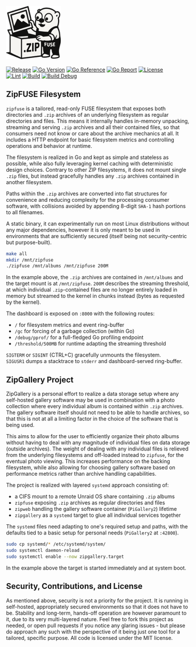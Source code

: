 <div align="left">
    <img alt="Logo" src="assets/zipfuse.png" width="150">
    <br><br>
    <a href="https://github.com/desertwitch/zipfuse/tags"><img alt="Release" src="https://img.shields.io/github/tag/desertwitch/zipfuse.svg"></a>
    <a href="https://go.dev/"><img alt="Go Version" src="https://img.shields.io/badge/go-%3E%3D%201.25.1-%23007d9c"></a>
    <a href="https://pkg.go.dev/github.com/desertwitch/zipfuse"><img alt="Go Reference" src="https://pkg.go.dev/badge/github.com/desertwitch/zipfuse.svg"></a>
    <a href="https://goreportcard.com/report/github.com/desertwitch/zipfuse"><img alt="Go Report" src="https://goreportcard.com/badge/github.com/desertwitch/zipfuse"></a>
    <a href="./LICENSE"><img alt="License" src="https://img.shields.io/github/license/desertwitch/zipfuse"></a>
    <br>
    <a href="https://github.com/desertwitch/zipfuse/actions/workflows/golangci-lint.yml"><img alt="Lint" src="https://github.com/desertwitch/zipfuse/actions/workflows/golangci-lint.yml/badge.svg"></a>
    <a href="https://github.com/desertwitch/zipfuse/actions/workflows/golang-build.yml"><img alt="Build" src="https://github.com/desertwitch/zipfuse/actions/workflows/golang-build.yml/badge.svg"></a>
    <a href="https://github.com/desertwitch/zipfuse/actions/workflows/golang-build-debug.yml"><img alt="Build Debug" src="https://github.com/desertwitch/zipfuse/actions/workflows/golang-build-debug.yml/badge.svg"></a>
</div>

## ZipFUSE Filesystem

`zipfuse` is a tailored, read-only FUSE filesystem that exposes both directories
and `.zip` archives of an underlying filesystem as regular directories and
files. This means it internally handles in-memory unpacking, streaming and
serving `.zip` archives and all their contained files, so that consumers need
not know or care about the archive mechanics at all. It includes a HTTP endpoint
for basic filesystem metrics and controlling operations and behavior at runtime.

The filesystem is realized in Go and kept as simple and stateless as possible,
while also fully leveraging kernel caching with deterministic design choices.
Contrary to other ZIP filesystems, it does not mount single `.zip` files, but
instead gracefully handles any `.zip` archives contained in another filesystem.

Paths within the `.zip` archives are converted into flat structures for
convenience and reducing complexity for the processing consumer software, with
collisions avoided by appending 8-digit `SHA-1` hash portions to all filenames.

A static binary, it can experimentally run on most Linux distributions without
any major dependencies, however it is only meant to be used in environments that
are sufficiently secured (itself being not security-centric but purpose-built).

```bash
make all
mkdir /mnt/zipfuse
./zipfuse /mnt/albums /mnt/zipfuse 200M
```

In the example above, the `.zip` archives are contained in `/mnt/albums` and the
target mount is at `/mnt/zipfuse`. `200M` describes the streaming threshold, at
which individual `.zip`-contained files are no longer entirely loaded in memory
but streamed to the kernel in chunks instead (bytes as requested by the kernel).

The dashboard is exposed on `:8000` with the following routes:
- `/` for filesystem metrics and event ring-buffer
- `/gc` for forcing of a garbage collection (within Go)
- `/debug/pprof/` for a full-fledged Go profiling endpoint
- `/threshold/500MB` for runtime adapting the streaming threshold

`SIGTERM` or `SIGINT` (CTRL+C) gracefully unmounts the filesystem.  
`SIGUSR1` dumps a stacktrace to `stderr` and dashboard-served ring-buffer.

## ZipGallery Project

ZipGallery is a personal effort to realize a data storage setup where any
self-hosted gallery software may be used in combination with a photo collection
where every individual album is contained within `.zip` archives. The gallery
software itself should not need to be able to handle archives, so that this is
not at all a limiting factor in the choice of the software that is being used.

This aims to allow for the user to efficiently organize their photo albums
without having to deal with any magnitude of individual files on data storage
(outside archives). The weight of dealing with any individual files is relieved
from the underlying filesystems and off-loaded instead to `zipfuse`, for the
eventual photo viewing. This increases performance on the backing filesystem,
while also allowing for choosing gallery software based on performance metrics
rather than archive handling capabilities.

The project is realized with layered `systemd` approach consisting of:
- a CIFS mount to a remote Unraid OS share containing `.zip` albums
- `zipfuse` exposing `.zip` archives as regular directories and files
- `zipweb` handling the gallery software container (`PiGallery2`) lifetime 
- `zipgallery` as a `systemd` target to glue all individual services together

The `systemd` files need adapting to one's required setup and paths, with the
defaults tied to a basic setup for personal needs (`PiGallery2` at `:42800`).

```bash
sudo cp systemd/* /etc/systemd/system/
sudo systemctl daemon-reload
sudo systemctl enable --now zipgallery.target
```

In the example above the target is started immediately and at system boot.

## Security, Contributions, and License

As mentioned above, security is not a priority for the project. It is running in
self-hosted, appropriately secured environments so that it does not have to be.
Stability and long-term, hands-off operation are however paramount to it, due to
its very multi-layered nature. Feel free to fork this project as needed, or open
pull requests if you notice any glaring issues - but please do approach any such
with the perspective of it being just one tool for a tailored, specific purpose.
All code is licensed under the MIT license.
